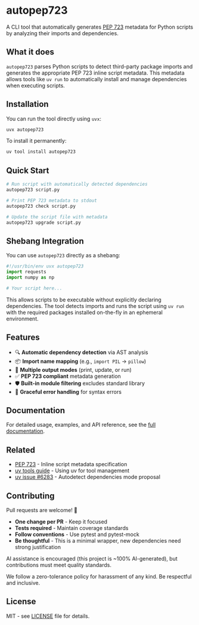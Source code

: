 # autopep723

A CLI tool that automatically generates [PEP 723](https://peps.python.org/pep-0723/) metadata for Python scripts by analyzing their imports and dependencies.

## What it does

`autopep723` parses Python scripts to detect third-party package imports and generates the appropriate PEP 723 inline script metadata. This metadata allows tools like `uv run` to automatically install and manage dependencies when executing scripts.

## Installation

You can run the tool directly using `uvx`:

```bash
uvx autopep723
```

To install it permanently:

```bash
uv tool install autopep723
```

## Quick Start

```bash
# Run script with automatically detected dependencies
autopep723 script.py

# Print PEP 723 metadata to stdout  
autopep723 check script.py

# Update the script file with metadata
autopep723 upgrade script.py
```

## Shebang Integration

You can use `autopep723` directly as a shebang:

```python
#!/usr/bin/env uvx autopep723
import requests
import numpy as np

# Your script here...
```

This allows scripts to be executable without explicitly declaring dependencies. The tool detects imports and runs the script using `uv run` with the required packages installed on-the-fly in an ephemeral environment.

## Features

- 🔍 **Automatic dependency detection** via AST analysis
- 📦 **Import name mapping** (e.g., `import PIL` → `pillow`)  
- 🚀 **Multiple output modes** (print, update, or run)
- ✅ **PEP 723 compliant** metadata generation
- 🛡️ **Built-in module filtering** excludes standard library
- 🔧 **Graceful error handling** for syntax errors

## Documentation

For detailed usage, examples, and API reference, see the [full documentation](https://autopep723.readthedocs.io/).

## Related

- [PEP 723](https://peps.python.org/pep-0723/) - Inline script metadata specification
- [uv tools guide](https://docs.astral.sh/uv/guides/tools/) - Using uv for tool management
- [uv issue #6283](https://github.com/astral-sh/uv/issues/6283) - Autodetect dependencies mode proposal

## Contributing

Pull requests are welcome! 🎉

- **One change per PR** - Keep it focused
- **Tests required** - Maintain coverage standards  
- **Follow conventions** - Use pytest and pytest-mock
- **Be thoughtful** - This is a minimal wrapper, new dependencies need strong justification

AI assistance is encouraged (this project is ~100% AI-generated), but contributions must meet quality standards.

We follow a zero-tolerance policy for harassment of any kind. Be respectful and inclusive.

## License

MIT - see [LICENSE](LICENSE) file for details.